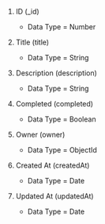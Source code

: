1. ID (_id)
    - Data Type = Number

2. Title (title)
    - Data Type = String

3. Description (description)
    - Data Type = String

4. Completed (completed)
    - Data Type = Boolean

5. Owner (owner)
    - Data Type = ObjectId

6. Created At (createdAt)
    - Data Type = Date

7. Updated At (updatedAt)
    - Data Type = Date